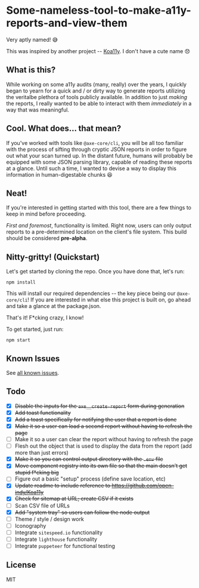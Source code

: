 # Some-nameless-tool-to-make-a11y-reports-and-view-them
Very aptly named! 😅

This was inspired by another project -- [Koa11y](https://github.com/open-indy/Koa11y). I don't have a cute name 😞

## What is this?
While working on some a11y audits (many, really) over the years, I quickly began to yearn for a quick and / or dirty way to generate reports utilizing the veritalbe plethora of tools publicly available. In addition to just _making_ the reports, I really wanted to be able to interact with them _immediately_ in a way that was meaningful.

## Cool. What does... that mean?
If you've worked with tools like `@axe-core/cli`, you will be all too familiar with the process of sifting through cryptic JSON reports in order to figure out what your scan turned up. In the distant future, humans will probably be equipped with some JSON parsing library, capable of reading these reports at a glance. Until such a time, I wanted to devise a way to display this information in human-digestable chunks 😆

## Neat!
If you're interested in getting started with this tool, there are a few things to keep in mind before proceeding.

_First and foremost_, functionality is limited. Right now, users can only output reports to a pre-determined location on the client's file system. This build should be considered __pre-alpha__.

## Nitty-gritty! (Quickstart)
Let's get started by cloning the repo. Once you have done that, let's run:

```
npm install
```

This will install our required dependencies -- the key piece being our `@axe-core/cli`! If you are interested in what else this project is built on, go ahead and take a glance at the package.json.

That's it! F*cking crazy, I know!

To get started, just run:

```
npm start
```

## Known Issues
See [all known issues](https://github.com/ctangney-tulip/axe-viewer/issues).

## Todo
- [x] ~~Disable the inputs for the `axe__create-report` form during generation~~
- [x] ~~Add toast functionality~~
- [x] ~~Add a toast specifically for notifying the user that a report is done~~
- [x] ~~Make it so a user can load a second report without having to refresh the page~~
- [ ] Make it so a user can clear the report without having to refresh the page
- [ ] Flesh out the object that is used to display the data from the report (add more than just errors)
- [x] ~~Make it so you can control output directory with the `.env` file~~
- [x] ~~Move component registry into its own file so that the main doesn't get stupid f*cking big~~
- [ ] Figure out a basic "setup" process (define save location, etc)
- [x] ~~Update readme to include reference to https://github.com/open-indy/Koa11y~~
- [x] ~~Check for sitemap at URL; create CSV if it exists~~
- [ ] Scan CSV file of URLs
- [x] ~~Add "system tray" so users can follow the node output~~
- [ ] Theme / style / design work
- [ ] Iconography
- [ ] Integrate `sitespeed.io` functionality
- [ ] Integrate `lighthouse` functionality
- [ ] Integrate `puppeteer` for functional testing

## License
MIT
